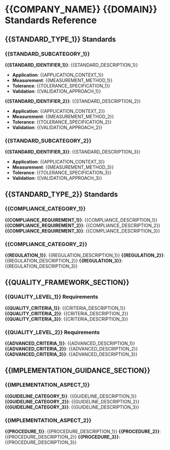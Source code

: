 # {{COMPANY_NAME}} {{DOMAIN}} Standards Reference

## {{STANDARD_TYPE_1}} Standards

### {{STANDARD_SUBCATEGORY_1}}
**{{STANDARD_IDENTIFIER_1}}**: {{STANDARD_DESCRIPTION_1}}
- **Application**: {{APPLICATION_CONTEXT_1}}
- **Measurement**: {{MEASUREMENT_METHOD_1}}
- **Tolerance**: {{TOLERANCE_SPECIFICATION_1}}
- **Validation**: {{VALIDATION_APPROACH_1}}

**{{STANDARD_IDENTIFIER_2}}**: {{STANDARD_DESCRIPTION_2}}
- **Application**: {{APPLICATION_CONTEXT_2}}
- **Measurement**: {{MEASUREMENT_METHOD_2}}
- **Tolerance**: {{TOLERANCE_SPECIFICATION_2}}
- **Validation**: {{VALIDATION_APPROACH_2}}

### {{STANDARD_SUBCATEGORY_2}}
**{{STANDARD_IDENTIFIER_3}}**: {{STANDARD_DESCRIPTION_3}}
- **Application**: {{APPLICATION_CONTEXT_3}}
- **Measurement**: {{MEASUREMENT_METHOD_3}}
- **Tolerance**: {{TOLERANCE_SPECIFICATION_3}}
- **Validation**: {{VALIDATION_APPROACH_3}}

## {{STANDARD_TYPE_2}} Standards

### {{COMPLIANCE_CATEGORY_1}}
**{{COMPLIANCE_REQUIREMENT_1}}**: {{COMPLIANCE_DESCRIPTION_1}}
**{{COMPLIANCE_REQUIREMENT_2}}**: {{COMPLIANCE_DESCRIPTION_2}}
**{{COMPLIANCE_REQUIREMENT_3}}**: {{COMPLIANCE_DESCRIPTION_3}}

### {{COMPLIANCE_CATEGORY_2}}
**{{REGULATION_1}}**: {{REGULATION_DESCRIPTION_1}}
**{{REGULATION_2}}**: {{REGULATION_DESCRIPTION_2}}
**{{REGULATION_3}}**: {{REGULATION_DESCRIPTION_3}}

## {{QUALITY_FRAMEWORK_SECTION}}

### {{QUALITY_LEVEL_1}} Requirements
**{{QUALITY_CRITERIA_1}}**: {{CRITERIA_DESCRIPTION_1}}
**{{QUALITY_CRITERIA_2}}**: {{CRITERIA_DESCRIPTION_2}}
**{{QUALITY_CRITERIA_3}}**: {{CRITERIA_DESCRIPTION_3}}

### {{QUALITY_LEVEL_2}} Requirements
**{{ADVANCED_CRITERIA_1}}**: {{ADVANCED_DESCRIPTION_1}}
**{{ADVANCED_CRITERIA_2}}**: {{ADVANCED_DESCRIPTION_2}}
**{{ADVANCED_CRITERIA_3}}**: {{ADVANCED_DESCRIPTION_3}}

## {{IMPLEMENTATION_GUIDANCE_SECTION}}

### {{IMPLEMENTATION_ASPECT_1}}
**{{GUIDELINE_CATEGORY_1}}**: {{GUIDELINE_DESCRIPTION_1}}
**{{GUIDELINE_CATEGORY_2}}**: {{GUIDELINE_DESCRIPTION_2}}
**{{GUIDELINE_CATEGORY_3}}**: {{GUIDELINE_DESCRIPTION_3}}

### {{IMPLEMENTATION_ASPECT_2}}
**{{PROCEDURE_1}}**: {{PROCEDURE_DESCRIPTION_1}}
**{{PROCEDURE_2}}**: {{PROCEDURE_DESCRIPTION_2}}
**{{PROCEDURE_3}}**: {{PROCEDURE_DESCRIPTION_3}}
